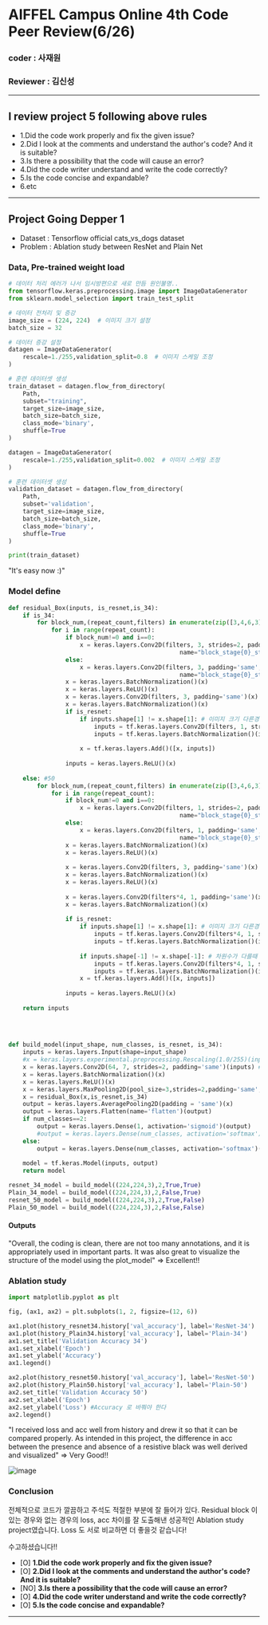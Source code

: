 # AIFFEL Campus Online 4th Code Peer Review(6/26)
### coder : 사재원
### Reviewer : 김신성
-----------------------------------------------------------------------
## I review project 5 following above rules
- 1.Did the code work properly and fix the given issue?
- 2.Did I look at the comments and understand the author's code? And it is suitable?
- 3.Is there a possibility that the code will cause an error?
- 4.Did the code writer understand and write the code correctly?
- 5.Is the code concise and expandable?
- 6.etc
-----------------------------------------------------------------------
## Project Going Depper 1
- Dataset : Tensorflow official cats_vs_dogs dataset
- Problem : Ablation study between ResNet and Plain Net

### Data, Pre-trained weight load
```python
# 데이터 처리 에러가 나서 임시방편으로 새로 만듬 원인불명..
from tensorflow.keras.preprocessing.image import ImageDataGenerator
from sklearn.model_selection import train_test_split

# 데이터 전처리 및 증강
image_size = (224, 224)  # 이미지 크기 설정
batch_size = 32

# 데이터 증강 설정
datagen = ImageDataGenerator(
    rescale=1./255,validation_split=0.8  # 이미지 스케일 조정
)

# 훈련 데이터셋 생성
train_dataset = datagen.flow_from_directory(
    Path,
    subset="training",
    target_size=image_size,
    batch_size=batch_size,
    class_mode='binary',
    shuffle=True
)

datagen = ImageDataGenerator(
    rescale=1./255,validation_split=0.002  # 이미지 스케일 조정
)

# 훈련 데이터셋 생성
validation_dataset = datagen.flow_from_directory(
    Path,
    subset='validation',
    target_size=image_size,
    batch_size=batch_size,
    class_mode='binary',
    shuffle=True
)

print(train_dataset)
```
"It's easy now :)"

### Model define
```python
def residual_Box(inputs, is_resnet,is_34):
    if is_34:
        for block_num,(repeat_count,filters) in enumerate(zip([3,4,6,3],[64,128,256,512])):
            for i in range(repeat_count):
                if block_num!=0 and i==0:
                    x = keras.layers.Conv2D(filters, 3, strides=2, padding='same',
                                                name="block_stage{0}_step{1}".format(block_num,i))(inputs)
                else:
                    x = keras.layers.Conv2D(filters, 3, padding='same',
                                                name="block_stage{0}_step{1}".format(block_num,i))(inputs)
                x = keras.layers.BatchNormalization()(x)
                x = keras.layers.ReLU()(x)
                x = keras.layers.Conv2D(filters, 3, padding='same')(x)
                x = keras.layers.BatchNormalization()(x)
                if is_resnet:
                    if inputs.shape[1] != x.shape[1]: # 이미지 크기 다른경우
                        inputs = tf.keras.layers.Conv2D(filters, 1, strides=2, padding='same')(inputs)
                        inputs = tf.keras.layers.BatchNormalization()(inputs)
                        
                    x = tf.keras.layers.Add()([x, inputs])
                    
                inputs = keras.layers.ReLU()(x)
            
    else: #50
        for block_num,(repeat_count,filters) in enumerate(zip([3,4,6,3],[64,128,256,512])):
            for i in range(repeat_count):
                if block_num!=0 and i==0:
                    x = keras.layers.Conv2D(filters, 1, strides=2, padding='same',
                                                name="block_stage{0}_step{1}".format(block_num,i))(inputs)
                else:
                    x = keras.layers.Conv2D(filters, 1, padding='same',
                                                name="block_stage{0}_step{1}".format(block_num,i))(inputs)
                x = keras.layers.BatchNormalization()(x)
                x = keras.layers.ReLU()(x)
                    
                x = keras.layers.Conv2D(filters, 3, padding='same')(x)
                x = keras.layers.BatchNormalization()(x)
                x = keras.layers.ReLU()(x)
                    
                x = keras.layers.Conv2D(filters*4, 1, padding='same')(x)
                x = keras.layers.BatchNormalization()(x)
                    
                if is_resnet:
                    if inputs.shape[1] != x.shape[1]: # 이미지 크기 다른경우 
                        inputs = tf.keras.layers.Conv2D(filters*4, 1, strides=2, padding='same')(inputs)
                        inputs = tf.keras.layers.BatchNormalization()(inputs)
                        
                    if inputs.shape[-1] != x.shape[-1]: # 차원수가 다를때 첫번째 (residual layer 경우에만)
                        inputs = tf.keras.layers.Conv2D(filters*4, 1, strides=1, padding='same')(inputs)
                        inputs = tf.keras.layers.BatchNormalization()(inputs)   
                    x = tf.keras.layers.Add()([x, inputs])
                        
                inputs = keras.layers.ReLU()(x)
 
    return inputs
        
    
                

def build_model(input_shape, num_classes, is_resnet, is_34):
    inputs = keras.layers.Input(shape=input_shape)
    #x = keras.layers.experimental.preprocessing.Rescaling(1.0/255)(inputs)
    x = keras.layers.Conv2D(64, 7, strides=2, padding='same')(inputs) #112,112,64
    x = keras.layers.BatchNormalization()(x)
    x = keras.layers.ReLU()(x)
    x = keras.layers.MaxPooling2D(pool_size=3,strides=2,padding='same',name='first_maxpooling')(x) ##56,56,64
    x = residual_Box(x,is_resnet,is_34)
    output = keras.layers.AveragePooling2D(padding = 'same')(x)
    output = keras.layers.Flatten(name='flatten')(output)
    if num_classes==2:
        output = keras.layers.Dense(1, activation='sigmoid')(output)
        #output = keras.layers.Dense(num_classes, activation='softmax')(output)
    else:
        output = keras.layers.Dense(num_classes, activation='softmax')(output)
    
    model = tf.keras.Model(inputs, output)
    return model

resnet_34_model = build_model((224,224,3),2,True,True)
Plain_34_model = build_model((224,224,3),2,False,True)
resnet_50_model = build_model((224,224,3),2,True,False)
Plain_50_model = build_model((224,224,3),2,False,False)
```
#### Outputs

"Overall, the coding is clean, there are not too many annotations, and it is appropriately used in important parts. It was also great to visualize the structure of the model using the plot_model"
=> Excellent!!

### Ablation study
```python
import matplotlib.pyplot as plt

fig, (ax1, ax2) = plt.subplots(1, 2, figsize=(12, 6))

ax1.plot(history_resnet34.history['val_accuracy'], label='ResNet-34')
ax1.plot(history_Plain34.history['val_accuracy'], label='Plain-34')
ax1.set_title('Validation Accuracy 34')
ax1.set_xlabel('Epoch')
ax1.set_ylabel('Accuracy')
ax1.legend()

ax2.plot(history_resnet50.history['val_accuracy'], label='ResNet-50')
ax2.plot(history_Plain50.history['val_accuracy'], label='Plain-50')
ax2.set_title('Validation Accuracy 50')
ax2.set_xlabel('Epoch')
ax2.set_ylabel('Loss') #Accuracy 로 바쭤야 한다
ax2.legend()
  ```
 "I received loss and acc well from history and drew it so that it can be compared properly. As intended in this project, the difference in acc between the presence and absence of a resistive black was well derived and visualized"
 => Very Good!!
  

 ![image](https://github.com/Jaewon-Sa/AIFFEL_WorkPlace/assets/91248817/f9385015-f1f9-452a-8410-0a65d5cce184)



### Conclusion
전체적으로 코드가 깔끔하고 주석도 적절한 부분에 잘 들어가 있다.
Residual block 이 있는 경우와 없는 경우의 loss, acc 차이를 잘 도출해낸 성공적인 Ablation study project였습니다. Loss 도 서로 비교하면 더 좋을것 같습니다!

수고하셨습니다!!

- [O] **1.Did the code work properly and fix the given issue?**
- [O] **2.Did I look at the comments and understand the author's code? And it is suitable?**  
- [NO] **3.Is there a possibility that the code will cause an error?**
- [O] **4.Did the code writer understand and write the code correctly?**  
- [O] **5.Is the code concise and expandable?**  
-----------------------------------------------------------------------
